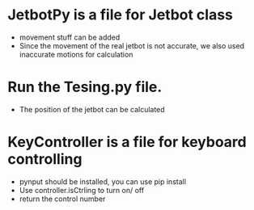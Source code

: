 # JetbotPy is a file for Jetbot class 
* movement stuff can be added 
* Since the movement of the real jetbot is not accurate, we also used inaccurate motions for calculation
# Run the Tesing.py file. 
* The position of the jetbot can be calculated 
# KeyController is a file for keyboard controlling 
* pynput should be installed, you can use pip install
* Use controller.isCtrling to turn on/ off 
* return the control number 
